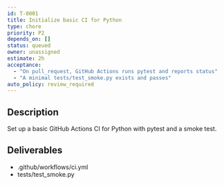 ```yaml
---
id: T-0001
title: Initialize basic CI for Python
type: chore
priority: P2
depends_on: []
status: queued
owner: unassigned
estimate: 2h
acceptance:
  - "On pull_request, GitHub Actions runs pytest and reports status"
  - "A minimal tests/test_smoke.py exists and passes"
auto_policy: review_required
---
```


## Description
Set up a basic GitHub Actions CI for Python with pytest and a smoke test.

## Deliverables
- .github/workflows/ci.yml
- tests/test_smoke.py
